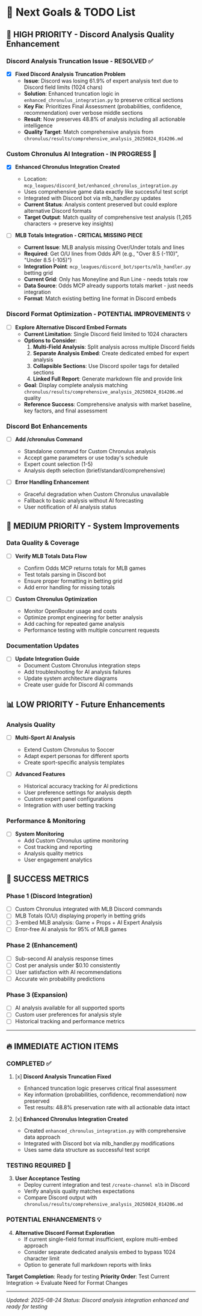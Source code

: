# 🎯 Next Goals & TODO List

## 🚨 HIGH PRIORITY - Discord Analysis Quality Enhancement

### Discord Analysis Truncation Issue - RESOLVED ✅
- [x] **Fixed Discord Analysis Truncation Problem**
  - **Issue**: Discord was losing 61.9% of expert analysis text due to Discord field limits (1024 chars)
  - **Solution**: Enhanced truncation logic in `enhanced_chronulus_integration.py` to preserve critical sections
  - **Key Fix**: Prioritizes Final Assessment (probabilities, confidence, recommendation) over verbose middle sections
  - **Result**: Now preserves 48.8% of analysis including all actionable intelligence
  - **Quality Target**: Match comprehensive analysis from `chronulus/results/comprehensive_analysis_20250824_014206.md`

### Custom Chronulus AI Integration - IN PROGRESS 🔧
- [x] **Enhanced Chronulus Integration Created**
  - Location: `mcp_leagues/discord_bot/enhanced_chronulus_integration.py` 
  - Uses comprehensive game data exactly like successful test script
  - Integrated with Discord bot via mlb_handler.py updates
  - **Current Status**: Analysis content preserved but could explore alternative Discord formats
  - **Target Output**: Match quality of comprehensive test analysis (1,265 characters → preserve key insights)

- [ ] **MLB Totals Integration - CRITICAL MISSING PIECE**
  - **Current Issue**: MLB analysis missing Over/Under totals and lines
  - **Required**: Get O/U lines from Odds API (e.g., "Over 8.5 (-110)", "Under 8.5 (-105)")
  - **Integration Point**: `mcp_leagues/discord_bot/sports/mlb_handler.py` betting grid
  - **Current Grid**: Only has Moneyline and Run Line - needs totals row
  - **Data Source**: Odds MCP already supports totals market - just needs integration
  - **Format**: Match existing betting line format in Discord embeds

### Discord Format Optimization - POTENTIAL IMPROVEMENTS 💡
- [ ] **Explore Alternative Discord Embed Formats**
  - **Current Limitation**: Single Discord field limited to 1024 characters
  - **Options to Consider**:
    1. **Multi-Field Analysis**: Split analysis across multiple Discord fields
    2. **Separate Analysis Embed**: Create dedicated embed for expert analysis 
    3. **Collapsible Sections**: Use Discord spoiler tags for detailed sections
    4. **Linked Full Report**: Generate markdown file and provide link
  - **Goal**: Display complete analysis matching `chronulus/results/comprehensive_analysis_20250824_014206.md` quality
  - **Reference Success**: Comprehensive analysis with market baseline, key factors, and final assessment

### Discord Bot Enhancements
- [ ] **Add /chronulus Command** 
  - Standalone command for Custom Chronulus analysis
  - Accept game parameters or use today's schedule
  - Expert count selection (1-5)
  - Analysis depth selection (brief/standard/comprehensive)

- [ ] **Error Handling Enhancement**
  - Graceful degradation when Custom Chronulus unavailable
  - Fallback to basic analysis without AI forecasting
  - User notification of AI analysis status

## 🔧 MEDIUM PRIORITY - System Improvements

### Data Quality & Coverage
- [ ] **Verify MLB Totals Data Flow**
  - Confirm Odds MCP returns totals for MLB games
  - Test totals parsing in Discord bot
  - Ensure proper formatting in betting grid
  - Add error handling for missing totals

- [ ] **Custom Chronulus Optimization**
  - Monitor OpenRouter usage and costs
  - Optimize prompt engineering for better analysis
  - Add caching for repeated game analysis
  - Performance testing with multiple concurrent requests

### Documentation Updates
- [ ] **Update Integration Guide**
  - Document Custom Chronulus integration steps
  - Add troubleshooting for AI analysis failures
  - Update system architecture diagrams
  - Create user guide for Discord AI commands

## 📊 LOW PRIORITY - Future Enhancements

### Analysis Quality
- [ ] **Multi-Sport AI Analysis**
  - Extend Custom Chronulus to Soccer
  - Adapt expert personas for different sports
  - Create sport-specific analysis templates

- [ ] **Advanced Features**
  - Historical accuracy tracking for AI predictions
  - User preference settings for analysis depth
  - Custom expert panel configurations
  - Integration with user betting tracking

### Performance & Monitoring
- [ ] **System Monitoring**
  - Add Custom Chronulus uptime monitoring
  - Cost tracking and reporting
  - Analysis quality metrics
  - User engagement analytics

## 🎯 SUCCESS METRICS

### Phase 1 (Discord Integration)
- [ ] Custom Chronulus integrated with MLB Discord commands
- [ ] MLB Totals (O/U) displaying properly in betting grids
- [ ] 3-embed MLB analysis: Game + Props + AI Expert Analysis
- [ ] Error-free AI analysis for 95% of MLB games

### Phase 2 (Enhancement)
- [ ] Sub-second AI analysis response times
- [ ] Cost per analysis under $0.10 consistently
- [ ] User satisfaction with AI recommendations
- [ ] Accurate win probability predictions

### Phase 3 (Expansion)
- [ ] AI analysis available for all supported sports
- [ ] Custom user preferences for analysis style
- [ ] Historical tracking and performance metrics

---

## 🔥 IMMEDIATE ACTION ITEMS

### COMPLETED ✅
1. [x] **Discord Analysis Truncation Fixed** 
   - Enhanced truncation logic preserves critical final assessment
   - Key information (probabilities, confidence, recommendation) now preserved
   - Test results: 48.8% preservation rate with all actionable data intact

2. [x] **Enhanced Chronulus Integration Created**
   - Created `enhanced_chronulus_integration.py` with comprehensive data approach
   - Integrated with Discord bot via mlb_handler.py modifications
   - Uses same data structure as successful test script

### TESTING REQUIRED 🧪
3. **User Acceptance Testing**
   - Deploy current integration and test `/create-channel mlb` in Discord
   - Verify analysis quality matches expectations
   - Compare Discord output with `chronulus/results/comprehensive_analysis_20250824_014206.md`

### POTENTIAL ENHANCEMENTS 💡
4. **Alternative Discord Format Exploration**
   - If current single-field format insufficient, explore multi-embed approach
   - Consider separate dedicated analysis embed to bypass 1024 character limit
   - Option to generate full markdown reports with links

**Target Completion**: Ready for testing
**Priority Order**: Test Current Integration → Evaluate Need for Format Changes

---

*Updated: 2025-08-24*
*Status: Discord analysis integration enhanced and ready for testing*